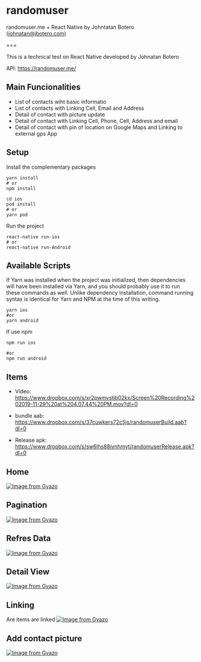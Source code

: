 # randomuser
randomuser.me + React Native by Johntatan Botero (johnatan@jbotero.com)

===

This is a technical test on React Native developed by Johnatan Botero

API: https://randomuser.me/

## Main Funcionalities

- List of contacts wiht basic informatio
- List of contacts with Linking Cell, Email and Address
- Detail of contact with picture update
- Detail of contact with Linking Cell, Phone, Cell, Address and email
- Detail of contact with pin of location on Google Maps and Linking to external gps App


## Setup

Install the complementary packages

```
yarn install
# or
npm install
```

```
cd ios
pod install
# or
yarn pod
```

Run the project

```
react-native run-ios
# or
react-native run-Android
```

## Available Scripts

If Yarn was installed when the project was initialized, then dependencies will have been installed via Yarn, and you should probably use it to run these commands as well. Unlike dependency installation, command running syntax is identical for Yarn and NPM at the time of this writing.

```
yarn ios
#or
yarn android
```

If use npm

```
npm run ios

#or
npm run android
```

## Items
- Video: https://www.dropbox.com/s/xr2pwmvstib02kx/Screen%20Recording%202019-11-29%20at%204.07.44%20PM.mov?dl=0

- bundle aab: https://www.dropbox.com/s/37cuwkers72c5js/randomuserBuild.aab?dl=0
- Release apk: https://www.dropbox.com/s/sw6lhs88ivnhmyt/randomuserRelease.apk?dl=0

## Home
[![Image from Gyazo](https://i.gyazo.com/f8ba334c1cddf410ad43529796d6d6dc.gif)](https://gyazo.com/f8ba334c1cddf410ad43529796d6d6dc)

## Pagination
[![Image from Gyazo](https://i.gyazo.com/15a2ffe49d3629b03aad70e1d28b9a10.gif)](https://gyazo.com/15a2ffe49d3629b03aad70e1d28b9a10)

## Refres Data
[![Image from Gyazo](https://i.gyazo.com/67de13323f3663cea919cca26250ab11.gif)](https://gyazo.com/67de13323f3663cea919cca26250ab11)

## Detail View
[![Image from Gyazo](https://i.gyazo.com/684708aa6a79cc317c9e2fc0ad06b6a8.gif)](https://gyazo.com/684708aa6a79cc317c9e2fc0ad06b6a8)

## Linking
Are items are linked
[![Image from Gyazo](https://i.gyazo.com/516729d4a64ede882c573798c9596c2b.gif)](https://gyazo.com/516729d4a64ede882c573798c9596c2b)

## Add contact picture
[![Image from Gyazo](https://i.gyazo.com/d7accd8bc9d861cb38394d51b27a47ce.gif)](https://gyazo.com/d7accd8bc9d861cb38394d51b27a47ce)
